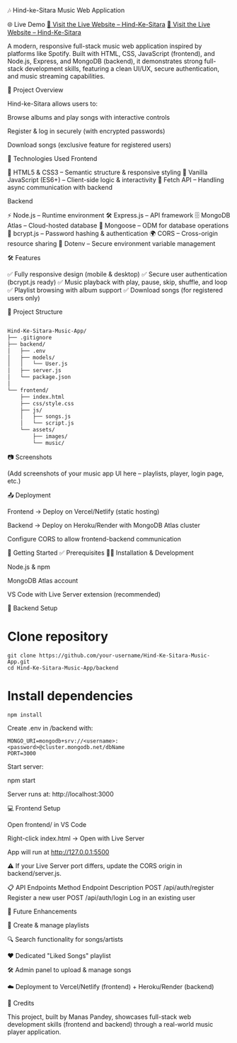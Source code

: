 🎶 Hind-ke-Sitara Music Web Application

🌐 Live Demo
[🔗 Visit the Live Website – Hind-Ke-Sitara](https://hindmusic.netlify.app/)
[🔗 Visit the Live Website – Hind-Ke-Sitara](https://hind-ke-sitara.onrender.com)

A modern, responsive full-stack music web application inspired by platforms like Spotify. Built with HTML, CSS, JavaScript (frontend), and Node.js, Express, and MongoDB (backend), it demonstrates strong full-stack development skills, featuring a clean UI/UX, secure authentication, and music streaming capabilities.

📌 Project Overview

Hind-ke-Sitara allows users to:

Browse albums and play songs with interactive controls

Register & log in securely (with encrypted passwords)

Download songs (exclusive feature for registered users)

🚀 Technologies Used
Frontend

🎨 HTML5 & CSS3 – Semantic structure & responsive styling
🧠 Vanilla JavaScript (ES6+) – Client-side logic & interactivity
🔗 Fetch API – Handling async communication with backend

Backend

⚡ Node.js – Runtime environment
🛠️ Express.js – API framework
🗄️ MongoDB Atlas – Cloud-hosted database
📌 Mongoose – ODM for database operations
🔐 bcrypt.js – Password hashing & authentication
🌍 CORS – Cross-origin resource sharing
🔑 Dotenv – Secure environment variable management


🛠️ Features

✅ Fully responsive design (mobile & desktop)
✅ Secure user authentication (bcrypt.js ready)
✅ Music playback with play, pause, skip, shuffle, and loop
✅ Playlist browsing with album support
✅ Download songs (for registered users only)


📂 Project Structure
```bash

Hind-Ke-Sitara-Music-App/
├── .gitignore
├── backend/
│   ├── .env
│   ├── models/
│   │   └── User.js
│   ├── server.js
│   └── package.json
│
└── frontend/
    ├── index.html
    ├── css/style.css
    ├── js/
    │   ├── songs.js
    │   └── script.js
    └── assets/
        ├── images/
        └── music/
```

📷 Screenshots

(Add screenshots of your music app UI here – playlists, player, login page, etc.)

📤 Deployment

Frontend → Deploy on Vercel/Netlify (static hosting)

Backend → Deploy on Heroku/Render with MongoDB Atlas cluster

Configure CORS to allow frontend-backend communication


🚀 Getting Started
✅ Prerequisites
🧑‍💻 Installation & Development

Node.js & npm

MongoDB Atlas
 account

VS Code with Live Server extension (recommended)

🔧 Backend Setup
# Clone repository
```
git clone https://github.com/your-username/Hind-Ke-Sitara-Music-App.git
cd Hind-Ke-Sitara-Music-App/backend
```
# Install dependencies
```
npm install
```

Create .env in /backend with:
```
MONGO_URI=mongodb+srv://<username>:<password>@cluster.mongodb.net/dbName
PORT=3000
```

Start server:

npm start


Server runs at: http://localhost:3000

💻 Frontend Setup

Open frontend/ in VS Code

Right-click index.html → Open with Live Server

App will run at http://127.0.0.1:5500

⚠️ If your Live Server port differs, update the CORS origin in backend/server.js.

📋 API Endpoints
Method	Endpoint	Description
POST	/api/auth/register	Register a new user
POST	/api/auth/login	Log in an existing user

🔮 Future Enhancements

🎼 Create & manage playlists

🔍 Search functionality for songs/artists

❤️ Dedicated "Liked Songs" playlist

🛠️ Admin panel to upload & manage songs

☁️ Deployment to Vercel/Netlify (frontend) + Heroku/Render (backend)

🙌 Credits

This project, built by Manas Pandey, showcases full-stack web development skills (frontend and backend) through a real-world music player application.
